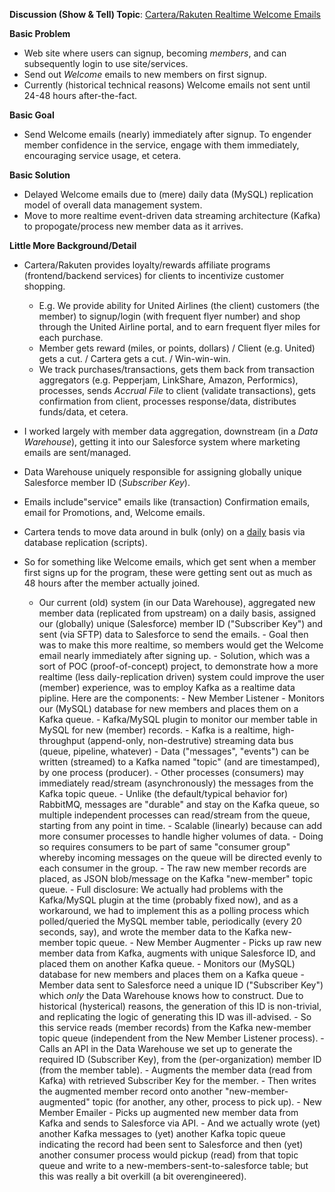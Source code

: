 **Discussion (Show & Tell) Topic**: <ins>Cartera/Rakuten Realtime Welcome Emails</ins>

**Basic Problem**
* Web site where users can signup, becoming _members_, and can subsequently login to use site/services.
* Send out _Welcome_ emails to new members on first signup.
* Currently (historical technical reasons) Welcome emails not sent until 24-48 hours after-the-fact.

**Basic Goal**
* Send Welcome emails (nearly) immediately after signup.
  To engender member confidence in the service, engage with them immediately, encouraging service usage, et cetera.  

**Basic Solution**

* Delayed Welcome emails due to (mere) daily data (MySQL) replication model of overall data management system.
* Move to more realtime event-driven data streaming architecture (Kafka) to propogate/process new member data as it arrives.

**Little More Background/Detail**

* Cartera/Rakuten provides loyalty/rewards affiliate programs (frontend/backend services) for clients to incentivize customer shopping.
  - E.g. We provide ability for United Airlines (the client) customers (the member) to signup/login (with frequent flyer number)
    and shop through the United Airline portal, and to earn frequent flyer miles for each purchase.
  - Member gets reward (miles, or points, dollars) / Client (e.g. United) gets a cut. / Cartera gets a cut. / Win-win-win.
  - We track purchases/transactions, gets them back from transaction aggregators (e.g. Pepperjam, LinkShare, Amazon, Performics),
    processes, sends _Accrual File_ to client (validate transactions), gets confirmation from client, processes response/data, distributes funds/data, et cetera.
* I worked largely with member data aggregation, downstream (in a _Data Warehouse_), getting it into our Salesforce system where marketing emails are sent/managed.
* Data Warehouse uniquely responsible for assigning globally unique Salesforce member ID (_Subscriber Key_).
* Emails include"service" emails like (transaction) Confirmation emails, email for Promotions, and, Welcome emails.
* Cartera tends to move data around in bulk (only) on a <ins>daily</ins> basis via database replication (scripts).
* So for something like Welcome emails, which get sent when a member first signs up for the program,
  these were getting sent out as much as 48 hours after the member actually joined.

  - Our current (old) system (in our Data Warehouse), aggregated new member data (replicated from upstream) on a daily basis,
           assigned our (globally) unique (Salesforce) member ID ("Subscriber Key") and sent (via SFTP) data to Salesforce to send the emails.
         - Goal then was to make this more realtime, so members would get the Welcome email nearly immediately after signing up.
         - Solution, which was a sort of POC (proof-of-concept) project, to demonstrate how a more realtime (less daily-replication driven)
           system could improve the user (member) experience, was to employ Kafka as a realtime data pipline. Here are the components:
         - New Member Listener
           - Monitors our (MySQL) database for new members and places them on a Kafka queue.
           - Kafka/MySQL plugin to monitor our member table in MySQL for new (member) records.
             - Kafka is a realtime, high-throughput (append-only, non-destrutive) streaming data bus (queue, pipeline, whatever)
               - Data ("messages", "events") can be written (streamed) to a Kafka named "topic" (and are timestamped), by one process (producer).
               - Other processes (consumers) may immediately read/stream (asynchronously) the messages from the Kafka topic queue.
                 - Unlike (the default/typical behavior for) RabbitMQ, messages are "durable" and stay on the Kafka queue,
                   so multiple independent processes can read/stream from the queue, starting from any point in time.
               - Scalable (linearly) because can add more consumer processes to handle higher volumes of data.
                 - Doing so requires consumers to be part of same "consumer group" whereby incoming messages on the queue
                   will be directed evenly to each consumer in the group.
             - The raw new member records are placed, as JSON blob/message on the Kafka "new-member" topic queue.
             - Full disclosure: We actually had problems with the Kafka/MySQL plugin at the time (probably fixed now),
               and as a workaround, we had to implement this as a polling process which polled/queried the MySQL member table,
               periodically (every 20 seconds, say), and wrote the member data to the Kafka new-member topic queue.
         - New Member Augmenter
           - Picks up raw new member data from Kafka, augments with unique Salesforce ID, and placed them on another Kafka queue.
           - Monitors our (MySQL) database for new members and places them on a Kafka queue
           - Member data sent to Salesforce need a unique ID ("Subscriber Key") which *only* the Data Warehouse
             knows how to construct. Due to historical (hysterical) reasons, the generation of this ID is non-trivial,
             and replicating the logic of generating this ID was ill-advised.
           - So this service reads (member records) from the Kafka new-member topic queue (independent from the New Member Listener process).
           - Calls an API in the Data Warehouse we set up to generate the required ID (Subscriber Key),
             from the (per-organization) member ID (from the member table).
           - Augments the member data (read from Kafka) with retrieved Subscriber Key for the member.
           - Then writes the augmented member record onto another "new-member-augmented" topic (for another, any other, process to pick up).
         - New Member Emailer
           - Picks up augmented new member data from Kafka and sends to Salesforce via API.
           - And we actually wrote (yet) another Kafka messages to (yet) another Kafka topic queue indicating the record had been sent to Salesforce
             and then (yet) another consumer process would pickup (read) from that topic queue and write to a new-members-sent-to-salesforce table;
             but this was really a bit overkill (a bit overengineered).
